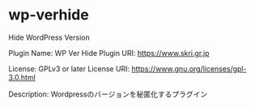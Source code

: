 # wp-verhide
Hide WordPress Version

Plugin Name: WP Ver Hide
Plugin URI: https://www.skri.gr.jp

License: GPLv3 or later
License URI: https://www.gnu.org/licenses/gpl-3.0.html

Description: Wordpressのバージョンを秘匿化するプラグイン
